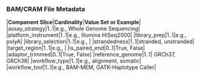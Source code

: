 ### BAM/CRAM File Metadata

|**Component Slice**|**Cardinality**|**Value Set or Example**|
|assay_strategy|1..1|e.g., Whole Genome Sequencing|
|platform_instrument|1..1|e.g., Illumina HiSeq2000|
|library_prep|1..1|e.g., polyA|
|library_selection|1..1|e.g., |
|strandedness|1..1|stranded, unstranded|
|target_region|1..1|e.g., |
|is_paired_end|0..1|True, False|
|adaptor_trimmed|0..1|True, False|
|reference_genome|1..1| GRCh37, GRCh38|
|workflow_type|1..1|e.g., alignment, somatic|
|workflow_tool|1..1|e.g., BAM-MEM, GATK-Haplotype Caller|